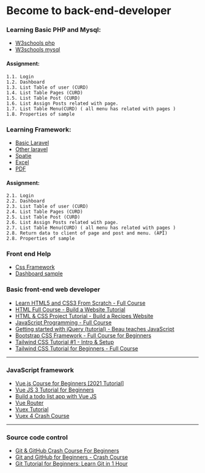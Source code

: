 # Become to back-end-developer
### Learning Basic PHP and Mysql:
* [W3schools php](https://www.w3schools.com/php/default.asp)
* [W3schools mysql](https://www.w3schools.com/mysql/default.asp)
#### Assignment:
```
1.1. Login
1.2. Dashboard
1.3. List Table of user (CURD)
1.4. List Table Pages (CURD)
1.5. List Table Post (CURD)
1.6. List Assign Posts related with page.
1.7. List Table Menu(CURD) ( all menu has related with pages )
1.8. Properties of sample
````
### Learning Framework:
* [Basic Laravel](https://laravel.com/docs/9.x)
* [Other laravel](https://laracasts.com/series/laravel-8-from-scratch/episodes/1)
* [Spatie](https://spatie.be/guidelines/laravel-php)
* [Excel](https://laravel-excel.com/)
* [PDF](https://mpdf.github.io/)
#### Assignment:
```
2.1. Login
2.2. Dashboard
2.3. List Table of user (CURD)
2.4. List Table Pages (CURD)
2.5. List Table Post (CURD)
2.6. List Assign Posts related with page.
2.7. List Table Menu(CURD) ( all menu has related with pages )
2.8. Return data to client of page and post and menu. (API)
2.8. Properties of sample
````
### Front end Help
* [Css Framework](https://tailwindcss.com/)
* [Dashboard sample ](https://github.com/justboil/admin-one-tailwind)


### Basic front-end web developer

- [Learn HTML5 and CSS3 From Scratch - Full Course](https://youtu.be/mU6anWqZJcc)
- [HTML Full Course - Build a Website Tutorial](https://youtu.be/pQN-pnXPaVg)
- [HTML & CSS Project Tutorial - Build a Recipes Website](https://youtu.be/-8LTPIJBGwQ)
- [JavaScript Programming - Full Course](https://youtu.be/jS4aFq5-91M)
- [Getting started with jQuery (tutorial) - Beau teaches JavaScript](https://youtu.be/KhtEmR2A1Fw)
- [Bootstrap CSS Framework - Full Course for Beginners](https://youtu.be/-qfEOE4vtxE)
- [Tailwind CSS Tutorial #1 - Intro & Setup](https://youtu.be/bxmDnn7lrnk)
- [Tailwind CSS Tutorial for Beginners - Full Course](https://youtu.be/4wGmylafgM4)

------------------------------
### JavaScript framework

- [Vue.js Course for Beginners [2021 Tutorial]](https://youtu.be/FXpIoQ_rT_c)
- [Vue JS 3 Tutorial for Beginners](https://youtu.be/YrxBCBibVo0)
- [Build a todo list app with Vue JS](https://youtu.be/8AlnTd31KUk)
- [Vue Router](https://router.vuejs.org/)
- [Vuex Tutorial](https://youtu.be/BGAu__J4xoc)
- [Vuex 4 Crash Course](https://youtu.be/y7DQhNs9Azw)
------------------------------
### Source code control
- [Git & GitHub Crash Course For Beginners](https://youtu.be/SWYqp7iY_Tc)
- [Git and GitHub for Beginners - Crash Course](https://youtu.be/RGOj5yH7evk)
- [Git Tutorial for Beginners: Learn Git in 1 Hour](https://youtu.be/8JJ101D3knE)
